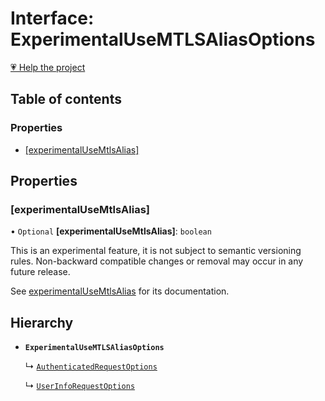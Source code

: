 # Interface: ExperimentalUseMTLSAliasOptions

[💗 Help the project](https://github.com/sponsors/panva)

## Table of contents

### Properties

- [[experimentalUseMtlsAlias]](ExperimentalUseMTLSAliasOptions.md#experimentalusemtlsalias)

## Properties

### [experimentalUseMtlsAlias]

• `Optional` **[experimentalUseMtlsAlias]**: `boolean`

This is an experimental feature, it is not subject to semantic versioning rules. Non-backward
compatible changes or removal may occur in any future release.

See [experimentalUseMtlsAlias](../variables/experimentalUseMtlsAlias.md) for its documentation.

## Hierarchy

- **`ExperimentalUseMTLSAliasOptions`**

  ↳ [`AuthenticatedRequestOptions`](AuthenticatedRequestOptions.md)

  ↳ [`UserInfoRequestOptions`](UserInfoRequestOptions.md)
